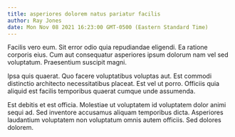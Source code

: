 ```yaml
---
title: asperiores dolorem natus pariatur facilis
author: Ray Jones
date: Mon Nov 08 2021 16:23:00 GMT-0500 (Eastern Standard Time)
---
```

Facilis vero eum. Sit error odio quia repudiandae eligendi. Ea ratione corporis eius. Cum aut consequatur asperiores ipsum dolorum nam vel sed voluptatum. Praesentium suscipit magni.

 Ipsa quis quaerat. Quo facere voluptatibus voluptas aut. Est commodi distinctio architecto necessitatibus placeat. Est vel ut porro. Officiis quia aliquid est facilis temporibus quaerat cumque unde assumenda.

 Est debitis et est officia. Molestiae ut voluptatem id voluptatem dolor animi sequi ad. Sed inventore accusamus aliquam temporibus dicta. Asperiores laudantium voluptatem non voluptatum omnis autem officiis. Sed dolores dolorem.